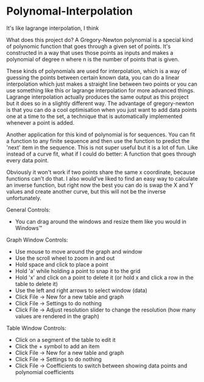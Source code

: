 # Polynomal-Interpolation
It's like lagrange interpolation, I think

What does this project do?
A Gregory-Newton polynomial is a special kind of polynomic function that goes through a given set of points. It's constructed in a way that uses those points as inputs and makes a polynomial of degree n where n is the number of points that is given.

These kinds of polynomials are used for interpolation, which is a way of guessing the points between certain known data, you can do a linear interpolation which just makes a straight line between two points or you can use something like this or lagrange interpolation for more advanced things. Lagrange interpolation actually produces the same output as this project but it does so in a slightly different way. The advantage of gregory-newton is that you can do a cool optimisation when you just want to add data points one at a time to the set, a technique that is automatically implemented whenever a point is added.

Another application for this kind of polynomial is for sequences. You can fit a function to any finite sequence and then use the function to predict the 'next' item in the sequence. This is not super useful but it is a lot of fun. Like instead of a curve fit, what if I could do better: A function that goes through every data point.

Obviously it won't work if two points share the same x coordinate, because functions can't do that. I also would've liked to find an easy way to calculate an inverse function, but right now the best you can do is swap the X and Y values and create another curve, but this will not be the inverse unfortunately.


General Controls:
- You can drag around the windows and resize them like you would in Windows™

Graph Window Controls:
- Use mouse to move around the graph and window
- Use the scroll wheel to zoom in and out
- Hold space and click to place a point
- Hold 'a' while holding a point to snap it to the grid
- Hold 'x' and click on a point to delete it (or hold x and click a row in the table to delete it)
- Use the left and right arrows to select window (data)
- Click File -> New for a new table and graph
- Click File -> Settings to do nothing
- Click File -> Adjust resolution slider to change the resolution (how many values are rendered in the graph)

Table Window Controls:
- Click on a segment of the table to edit it
- Click the + symbol to add an item
- Click File -> New for a new table and graph
- Click File -> Settings to do nothing
- Click File -> Coefficients to switch between showing data points and polynomial coefficients
